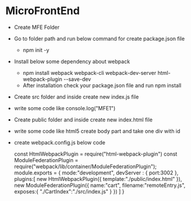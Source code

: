 # MicroFrontEnd
  - Create MFE Folder
  - Go to folder path and run below command for create package.json file
    -  npm init -y
  - Install below some dependency about webpack
    - npm install webpack webpack-cli webpack-dev-server html-webpack-plugin --save-dev
    - After installation check your package.json file and run npm install
  - Create src folder and inside create new index.js file
  - write some code like console.log("MFE1")
  - Create public folder and inside create new index.html file 
  - write some code like html5 create body part and take one div with id
  - create webpack.config.js below code

    const HtmlWebpackPlugin = require("html-webpack-plugin")
    const ModuleFederationPlugin = require("webpack/lib/container/ModuleFederationPlugin");
    module.exports = {
        mode:"development",
        devServer : {
            port:3002
        },
        plugins:[
            new HtmlWebpackPlugin({
                template:"./public/index.html"
            }),
            new ModuleFederationPlugin({
                name:"cart",
                filename:"remoteEntry.js",
                exposes:{
                    "./CartIndex":"./src/index.js"
                }
            })
        ]
    }
